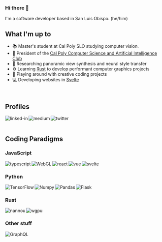 ### Hi there 👋
I'm a software developer based in San Luis Obispo. (he/him)

## What I'm up to
- 📚 Master's student at Cal Poly SLO studying computer vision.
- 🤖 President of the [Cal Poly Computer Science and Artificial Intelligence Club](https://www.calpolycsai.com/)
- 🧐 Researching panoramic view synthesis and neural style transfer
- ⚙️ Learning [Rust](https://www.rust-lang.org/) to develop performant computer graphics projects
- 🎨 Playing around with creative coding projects
- 💻 Developing websites in [Svelte](https://svelte.dev/)
<br>

## Profiles

[<img align="left" alt="linked-in" src="https://img.shields.io/badge/linkedin-%230077B5.svg?&style=for-the-badge&logo=linkedin&logoColor=white" />](https://www.linkedin.com/in/johnwaidhofer/)
[<img align="left" alt="medium" src="https://img.shields.io/badge/medium-%2312100E.svg?&style=for-the-badge&logo=medium&logoColor=white" />](https://medium.com/@johnwaidhofer)
[<img align="left" alt="twitter" src="https://img.shields.io/badge/twitter-%231DA1F2.svg?&style=for-the-badge&logo=twitter&logoColor=white" />](https://twitter.com/JohnWaidhofer)
<br>
<br>
## Coding Paradigms
### JavaScript
<img align="left" alt="typescript" src="https://img.shields.io/badge/-TypeScript-262626?style=for-the-badge&logo=TypeScript" />
<img align="left" alt="WebGL" src="https://img.shields.io/badge/-WebGL-whitesmoke?style=for-the-badge&logo=webgl&logoColor=990000" />
<img align="left" alt="react" src="https://img.shields.io/badge/react%20-%2320232a.svg?&style=for-the-badge&logo=react&logoColor=%2361DAFB" />
<img align="left" alt="vue" src="https://img.shields.io/badge/-Vue-34495E?style=for-the-badge&logo=Vue.js&logoColor=41B883" />
<img align="left" alt="svelte" src="https://img.shields.io/badge/-Svelte-gray?style=for-the-badge&logo=svelte&logoColor=ff3e00" />
<br>

### Python
<img align="left" alt="TensorFlow" src="https://img.shields.io/badge/-TensorFlow-gray?style=for-the-badge&logo=tensorflow&logoColor=EF772F" />
<img align="left" alt="Numpy" src="https://img.shields.io/badge/-Numpy-whitesmoke?style=for-the-badge&logo=numpy&logoColor=013243" />
<img align="left" alt="Pandas" src="https://img.shields.io/badge/-Pandas-whitesmoke?style=for-the-badge&logo=pandas&logoColor=150458" />
<img align="left" alt="Flask" src="https://img.shields.io/badge/-Flask-whitesmoke?style=for-the-badge&logo=flask&logoColor=000000" />
<br>

### Rust
<img align="left" alt="nannou" src="https://img.shields.io/badge/-Nannou-whitesmoke?style=for-the-badge" />
<img align="left" alt="wgpu" src="https://img.shields.io/badge/-wgpu-34495E?style=for-the-badge" />
<br>

### Other stuff
<img align="left" alt="GraphQL" src="https://img.shields.io/badge/-GraphQL-whitesmoke?style=for-the-badge&logo=GraphQL&logoColor=CE3095" />

